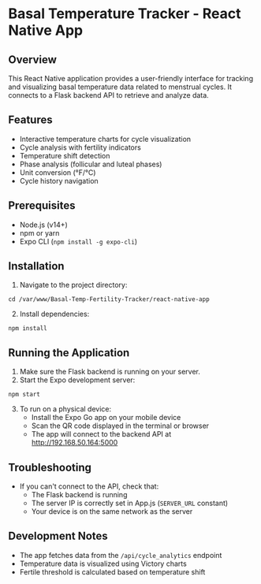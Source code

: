 # Basal Temperature Tracker - React Native App

## Overview
This React Native application provides a user-friendly interface for tracking and visualizing basal temperature data related to menstrual cycles. It connects to a Flask backend API to retrieve and analyze data.

## Features
- Interactive temperature charts for cycle visualization
- Cycle analysis with fertility indicators
- Temperature shift detection
- Phase analysis (follicular and luteal phases)
- Unit conversion (°F/°C)
- Cycle history navigation

## Prerequisites
- Node.js (v14+)
- npm or yarn
- Expo CLI (`npm install -g expo-cli`)

## Installation
1. Navigate to the project directory:
```
cd /var/www/Basal-Temp-Fertility-Tracker/react-native-app
```

2. Install dependencies:
```
npm install
```

## Running the Application
1. Make sure the Flask backend is running on your server.
2. Start the Expo development server:
```
npm start
```

3. To run on a physical device:
   - Install the Expo Go app on your mobile device
   - Scan the QR code displayed in the terminal or browser
   - The app will connect to the backend API at http://192.168.50.164:5000

## Troubleshooting
- If you can't connect to the API, check that:
  - The Flask backend is running
  - The server IP is correctly set in App.js (`SERVER_URL` constant)
  - Your device is on the same network as the server

## Development Notes
- The app fetches data from the `/api/cycle_analytics` endpoint
- Temperature data is visualized using Victory charts
- Fertile threshold is calculated based on temperature shift 